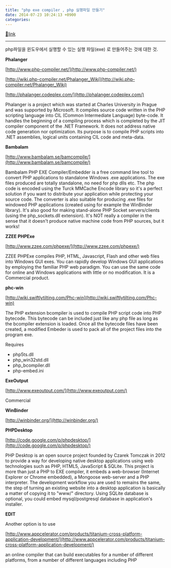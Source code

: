 ```yaml
---
title: "php exe compiler , php 실행파일 만들기"
date: 2014-07-23 10:24:13 +0900
categories: 
---
```

[🔗link](http://www.mins01.com/mh/tech/read/893)
***


php파일을 윈도우에서 실행할 수 있는 실행 파일(exe) 로 만들어주는 것에 대한 것.

  
  


**Phalanger**

[http://www.php-compiler.net/](http://www.php-compiler.net/)

[http://wiki.php-compiler.net/Phalanger_Wiki](http://wiki.php-compiler.net/Phalanger_Wiki)

[http://phalanger.codeplex.com/](http://phalanger.codeplex.com/)

Phalanger is a project which was started at Charles University in Prague and was supported by Microsoft. It compiles source code written in the PHP scripting language into CIL (Common Intermediate Language) byte-code. It handles the beginning of a compiling process which is completed by the JIT compiler component of the .NET Framework. It does not address native code generation nor optimization. Its purpose is to compile PHP scripts into .NET assemblies, logical units containing CIL code and meta-data.



**Bambalam**

[http://www.bambalam.se/bamcompile/](http://www.bambalam.se/bamcompile/)

Bambalam PHP EXE Compiler/Embedder is a free command line tool to convert PHP applications to standalone Windows .exe applications. The exe files produced are totally standalone, no need for php dlls etc. The php code is encoded using the Turck MMCache Encode library so it's a perfect solution if you want to distribute your application while protecting your source code. The converter is also suitable for producing .exe files for windowed PHP applications (created using for example the WinBinder library). It's also good for making stand-alone PHP Socket servers/clients (using the php_sockets.dll extension). It's NOT really a compiler in the sense that it doesn't produce native machine code from PHP sources, but it works!



**ZZEE PHPExe**

[http://www.zzee.com/phpexe/](http://www.zzee.com/phpexe/)

ZZEE PHPExe compiles PHP, HTML, Javascript, Flash and other web files into Windows GUI exes. You can rapidly develop Windows GUI applications by employing the familiar PHP web paradigm. You can use the same code for online and Windows applications with little or no modification. It is a Commercial product.



**phc-win**

[http://wiki.swiftlytilting.com/Phc-win](http://wiki.swiftlytilting.com/Phc-win)

The PHP extension bcompiler is used to compile PHP script code into PHP bytecode. This bytecode can be included just like any php file as long as the bcompiler extension is loaded. Once all the bytecode files have been created, a modified Embeder is used to pack all of the project files into the program exe.



Requires



- php5ts.dll
- php_win32std.dll
- php_bcompiler.dll
- php-embed.ini

**ExeOutput**

[http://www.exeoutput.com/](http://www.exeoutput.com/)

Commercial



**WinBinder**

[http://winbinder.org/](http://winbinder.org/)

**PHPDesktop**

[http://code.google.com/p/phpdesktop/](http://code.google.com/p/phpdesktop/)

PHP Desktop is an open source project founded by Czarek Tomczak in 2012 to provide a way for developing native desktop applications using web technologies such as PHP, HTML5, JavaScript &amp; SQLite. This project is more than just a PHP to EXE compiler, it embeds a web-browser (Internet Explorer or Chrome embedded), a Mongoose web-server and a PHP interpreter. The development workflow you are used to remains the same, the step of turning an existing website into a desktop application is basically a matter of copying it to "www/" directory. Using SQLite database is optional, you could embed mysql/postgresql database in application's installer.



**EDIT**

Another option is to use



[http://www.appcelerator.com/products/titanium-cross-platform-application-development/](http://www.appcelerator.com/products/titanium-cross-platform-application-development/)

an online compiler that can build executables for a number of different platforms, from a number of different languages including PHP






